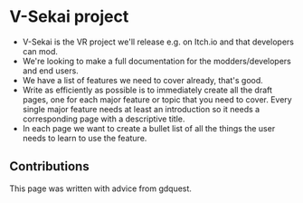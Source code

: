 # V-Sekai project

* V-Sekai is the VR project we'll release e.g. on Itch.io and that developers can mod.
* We're looking to make a full documentation for the modders/developers and end users.
* We have a list of features we need to cover already, that's good.
* Write as efficiently as possible is to immediately create all the draft pages, one for each major feature or topic that you need to cover. Every single major feature needs at least an introduction so it needs a corresponding page with a descriptive title.
* In each page we want to create a bullet list of all the things the user needs to learn to use the feature.

## Contributions

This page was written with advice from gdquest.
